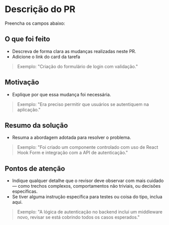 # Descrição do PR

Preencha os campos abaixo:

## O que foi feito
- Descreva de forma clara as mudanças realizadas neste PR.
- Adicione o link do card da tarefa
> Exemplo: "Criação do formulário de login com validação."

## Motivação
- Explique por que essa mudança foi necessária. 
> Exemplo: "Era preciso permitir que usuários se autentiquem na aplicação."

## Resumo da solução
- Resuma a abordagem adotada para resolver o problema.
> Exemplo: "Foi criado um componente controlado com uso de React Hook Form e integração com a API de autenticação."

## Pontos de atenção
- Indique qualquer detalhe que o revisor deve observar com mais cuidado — como trechos complexos, comportamentos não triviais, ou decisões específicas. 
- Se tiver alguma instrução específica para testes ou coisa do tipo, inclua aqui.
> Exemplo: "A lógica de autenticação no backend inclui um middleware novo, revisar se está cobrindo todos os casos esperados."